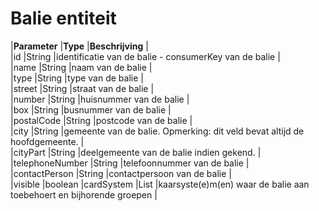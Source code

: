 ---
---

# Balie entiteit

|**Parameter** |**Type** |**Beschrijving** |  
 |id |String |identificatie van de balie - consumerKey van de balie |  
 |name |String |naam van de balie |  
 |type |String |type van de balie |  
 |street |String |straat van de balie |  
 |number |String |huisnummer van de balie |  
 |box |String |busnummer van de balie |  
 |postalCode |String |postcode van de balie |  
 |city |String |gemeente van de balie. Opmerking: dit veld bevat altijd de hoofdgemeente. |  
 |cityPart |String |deelgemeente van de balie indien gekend. |  
 |telephoneNumber |String |telefoonnummer van de balie |  
 |contactPerson |String |contactpersoon van de balie |  
 |visible |boolean |cardSystem |List<CardSystem> |kaarsyste(e)m(en) waar de balie aan toebehoert en bijhorende groepen |